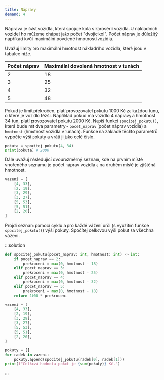 ```yaml
---
title: Nápravy
demand: 4
---
```


Náprava je část vozidla, která spojuje kola s karosérií vozidla. U nákladních vozidel ho můžeme chápat jako počet "dvojic kol". Počet náprav je důležitý napříkad kvůli maximální povolené hmotnosti vozidla.

Uvažuj limity pro maximální hmotnost nákladního vozidla, které jsou v tabulce níže.

| Počet náprav | Maximální dovolená hmotnost v tunách |
| ------ | ---- |
| 2   | 18 |
| 3  | 25 |
| 4   | 32 |
| 5  | 48 |

Pokud je limit překročen, platí provozovatel pokutu 1000 Kč za každou tunu, o které je vozidlo těžší. Například pokud má vozidlo 4 nápravy a hmotnost 34 tun, platí provozovatel pokutu 2000 Kč. Napiš funkci `spocitej_pokutu()`, která bude mít dva parametry - `pocet_naprav` (počet náprav vozidla) a `hmotnost` (hmotnost vozidla v tunách). Funkce na základě těchto parametrů vypočte výši pokuty a vrátí ji jako celé číslo.

```py
pokuta = spocitej_pokutu(4, 34)
print(pokuta) # 2000
```

Dále uvažuj následující dvourozměrný seznam, kde na prvním místě vnořeného seznamu je počet náprav vozidla a na druhém místě je zjištěná hmotnost.

```py
vazeni = [
    [4, 33],
    [2, 19],
    [3, 29],
    [3, 27],
    [5, 53],
    [5, 51],
    [2, 20],
]

```

Projdi seznam pomocí cyklu a pro každé vážení urči (s využitím funkce `spocitej_pokutu()`) výši pokuty. Spočítej celkovou výši pokut za všechna vážení.

:::solution
```py
def spocitej_pokutu(pocet_naprav: int, hmotnost: int) -> int:
    if pocet_naprav == 2:
        prekroceni = max(0, hmotnost - 18)
    elif pocet_naprav == 3:
        prekroceni = max(0, hmotnost - 25)
    elif pocet_naprav == 4:
        prekroceni = max(0, hmotnost - 32)
    elif pocet_naprav == 5:
        prekroceni = max(0, hmotnost - 18)
    return 1000 * prekroceni

vazeni = [
    [4, 33],
    [2, 19],
    [3, 29],
    [3, 27],
    [5, 53],
    [5, 51],
    [2, 20],
]

pokuty = []
for radek in vazeni:
    pokuty.append(spocitej_pokutu(radek[0], radek[1]))
print(f"Celková hodnota pokut je {sum(pokuty)} Kč.")
```
:::

